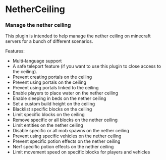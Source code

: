 # NetherCeiling

### Manage the nether ceiling

This plugin is intended to help manage the nether ceiling on minecraft servers for a bunch of different scenarios.

Features:
- Multi-language support
- A safe teleport feature (if you want to use this plugin to close access to the ceiling).
- Prevent creating portals on the ceiling
- Prevent using portals on the ceiling
- Prevent using portals linked to the ceiling
- Enable players to place water on the nether ceiling
- Enable sleeping in beds on the nether ceiling
- Set a custom build height on the ceiling
- Blacklist specific blocks on the ceiling
- Limit specific blocks on the ceiling
- Remove specific or all blocks on the nether ceiling
- Limit entities on the nether ceiling
- Disable specific or all mob spawns on the nether ceiling
- Prevent using specific vehicles on the nether ceiling
- Prevent specific potion effects on the nether ceiling
- Nerf specific potion effects on the nether ceiling
- Limit movement speed on specific blocks for players and vehicles
